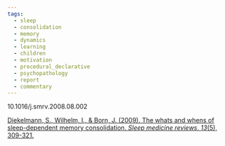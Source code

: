 ```yaml
---
tags:
  - sleep
  - consolidation
  - memory
  - dynamics
  - learning
  - children
  - motivation
  - procedural_declarative
  - psychopathology
  - report
  - commentary
---
```

10.1016/j.smrv.2008.08.002

[Diekelmann, S., Wilhelm, I., & Born, J. (2009). The whats and whens of sleep-dependent memory consolidation. _Sleep medicine reviews_, _13_(5), 309-321.](https://www.sciencedirect.com/science/article/pii/S1087079208001020?casa_token=gPOo9xd-9BsAAAAA:BfcL_2w3IA94YVWCwVBPKfYCFf7AUV6_HVUEobD9RjGNtvNqcgesiOLof2sdWPWhab89JDpCIA)